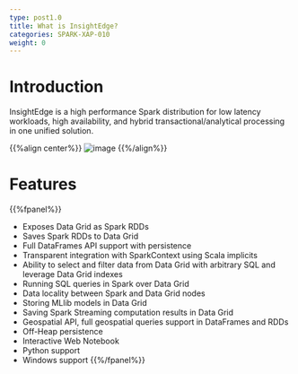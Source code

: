 ```yaml
---
type: post1.0
title: What is InsightEdge?
categories: SPARK-XAP-010
weight: 0
---
```


# Introduction

InsightEdge is a high performance Spark distribution for low latency workloads, high availability, and hybrid transactional/analytical processing in one unified solution.

{{%align center%}}
![image](/attachment_files/insightedge_arch.png)
{{%/align%}}


# Features

{{%fpanel%}}
* Exposes Data Grid as Spark RDDs
* Saves Spark RDDs to Data Grid
* Full DataFrames API support with persistence
* Transparent integration with SparkContext using Scala implicits
* Ability to select and filter data from Data Grid with arbitrary SQL and leverage Data Grid indexes
* Running SQL queries in Spark over Data Grid
* Data locality between Spark and Data Grid nodes
* Storing MLlib models in Data Grid
* Saving Spark Streaming computation results in Data Grid
* Geospatial API, full geospatial queries support in DataFrames and RDDs
* Off-Heap persistence
* Interactive Web Notebook
* Python support
* Windows support
{{%/fpanel%}}
